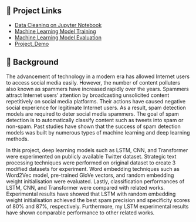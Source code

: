 ## 🔗 Project Links
- [Data Cleaning on Jupyter Notebook](Data_Cleaning.ipynb)
- [Machine Learning Model Training](Model_Training.ipynb)
- [Machine Learning Model Evaluation](Model_Evaluation.ipynb)
- [Project_Demo](Demo.ipynb)

## 📖 Background
The advancement of technology in a modern era has allowed Internet users to access social media easily. However, the number of content polluters also known as spammers have increased rapidly over the years. Spammers attract Internet users’ attention by broadcasting unsolicited content repetitively on social media platforms. Their actions have caused negative social experience for legitimate Internet users. As a result, spam detection models are required to deter social media spammers. The goal of spam detection is to automatically classify content such as tweets into spam or non-spam. Past studies have shown that the success of spam detection models was built by numerous types of machine learning and deep learning methods.

In this project, deep learning models such as LSTM, CNN, and Transformer were experimented on publicly available Twitter dataset. Strategic text processing techniques were performed on original dataset to create 3 modified datasets for experiment. Word embedding techniques such as Word2Vec model, pre-trained GloVe vectors, and random embedding weight initialisation were evaluated. Lastly, classification performances of LSTM, CNN, and Transformer were compared with related works. Experimental results have showed that LSTM with random embedding weight initialisation achieved the best spam precision and specificity scores of 80% and 87%, respectively. Furthermore, my LSTM experimental results have shown comparable performance to other related works.
